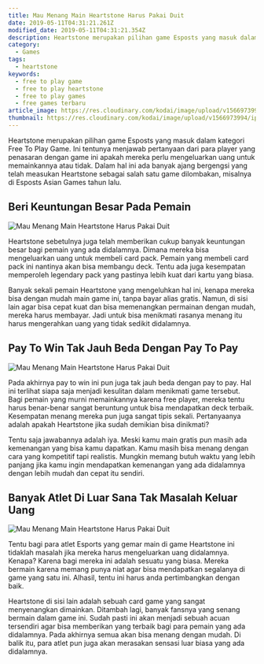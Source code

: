 ```yaml
---
title: Mau Menang Main Heartstone Harus Pakai Duit
date: 2019-05-11T04:31:21.261Z
modified_date: 2019-05-11T04:31:21.354Z
description: Heartstone merupakan pilihan game Esposts yang masuk dalam kategori Free To Play Game. Ini tentunya menjawab pertanyaan dari para player.
category:
  - Games
tags:
  - heartstone
keywords:
  - free to play game
  - free to play heartstone
  - free to play games
  - free games terbaru
article_image: https://res.cloudinary.com/kodai/image/upload/v1566973995/ip/mau-menang-main-heartstone-harus-pakai-duit-1.jpg
thumbnail: https://res.cloudinary.com/kodai/image/upload/v1566973994/ip/mau-menang-main-heartstone-harus-pakai-duit-1-016.jpg
---
```

Heartstone merupakan pilihan game Esposts yang masuk dalam kategori Free To Play Game. Ini tentunya menjawab pertanyaan dari para player yang penasaran dengan game ini apakah mereka perlu mengeluarkan uang untuk memainkannya atau tidak. Dalam hal ini ada banyak ajang bergengsi yang telah measukan Heartstone sebagai salah satu game dilombakan, misalnya di Esposts Asian Games tahun lalu.



## Beri Keuntungan Besar Pada Pemain

![Mau Menang Main Heartstone Harus Pakai Duit](https://res.cloudinary.com/kodai/image/upload/v1566973996/ip/mau-menang-main-heartstone-harus-pakai-duit-2.jpg)

Heartstone sebetulnya juga telah memberikan cukup banyak keuntungan besar bagi pemain yang ada didalamnya. Dimana mereka bisa mengeluarkan uang untuk membeli card pack. Pemain yang membeli card pack ini nantinya akan bisa membangu deck. Tentu ada juga kesempatan memperoleh legendary pack yang pastinya lebih kuat dari kartu yang biasa.

Banyak sekali pemain Heartstone yang mengeluhkan hal ini, kenapa mereka bisa dengan mudah main game ini, tanpa bayar alias gratis. Namun, di sisi lain agar bisa cepat kuat dan bisa memenangkan permainan dengan mudah, mereka harus membayar. Jadi untuk bisa menikmati rasanya menang itu harus mengerahkan uang yang tidak sedikit didalamnya.



## Pay To Win Tak Jauh Beda Dengan Pay To Pay

![Mau Menang Main Heartstone Harus Pakai Duit](https://res.cloudinary.com/kodai/image/upload/v1566973997/ip/mau-menang-main-heartstone-harus-pakai-duit-3.jpg)

Pada akhirnya pay to win ini pun juga tak jauh beda dengan pay to pay. Hal ini terlihat siapa saja menjadi kesulitan dalam menikmati game tersebut. Bagi pemain yang murni memainkannya karena free player, mereka tentu harus benar-benar sangat beruntung untuk bisa mendapatkan deck terbaik. Kesempatan menang mereka pun juga sangat tipis sekali. Pertanyaanya adalah apakah Heartstone jika sudah demikian bisa dinikmati?

Tentu saja jawabannya adalah iya. Meski kamu main gratis pun masih ada kemenangan yang bisa kamu dapatkan. Kamu masih bisa menang dengan cara yang kompetitif tapi realistis. Mungkin memang butuh waktu yang lebih panjang jika kamu ingin mendapatkan kemenangan yang ada didalamnya dengan lebih mudah dan cepat itu sendiri.



## Banyak Atlet Di Luar Sana Tak Masalah Keluar Uang

![Mau Menang Main Heartstone Harus Pakai Duit](https://res.cloudinary.com/kodai/image/upload/v1566973995/ip/mau-menang-main-heartstone-harus-pakai-duit-1.jpg)

Tentu bagi para atlet Esports yang gemar main di game Heartstone ini tidaklah masalah jika mereka harus mengeluarkan uang didalamnya. Kenapa? Karena bagi mereka ini adalah sesuatu yang biasa. Mereka bermain karena memang punya niat agar bisa mendapatkan segalanya di game yang satu ini. Alhasil, tentu ini harus anda pertimbangkan dengan baik.

Heartstone di sisi lain adalah sebuah card game yang sangat menyenangkan dimainkan. Ditambah lagi, banyak fansnya yang senang bermain dalam game ini. Sudah pasti ini akan menjadi sebuah acuan tersendiri agar bisa memberikan yang terbaik bagi para pemain yang ada didalamnya. Pada akhirnya semua akan bisa menang dengan mudah. Di balik itu, para atlet pun juga akan merasakan sensasi luar biasa yang ada didalamnya.
